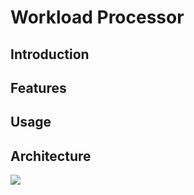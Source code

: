 # Workload Processor

## Introduction

## Features

## Usage

## Architecture

[![](https://cldup.com/4RuThpHnVb.png)]()
